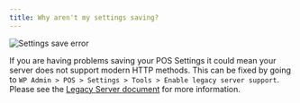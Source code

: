 ```yaml
---
title: Why aren't my settings saving?
---
```


![Settings save error](https://wcpos.com/wp-content/uploads/2016/06/settings-save-error.png "Example of a settings error when saving")

If you are having problems saving your POS Settings it could mean your server does not support modern HTTP methods. 
This can be fixed by going to `WP Admin > POS > Settings > Tools > Enable legacy server support`.
Please see the [Legacy Server document](http://docs.wcpos.com/en/support/legacy-servers.html) for more information. 